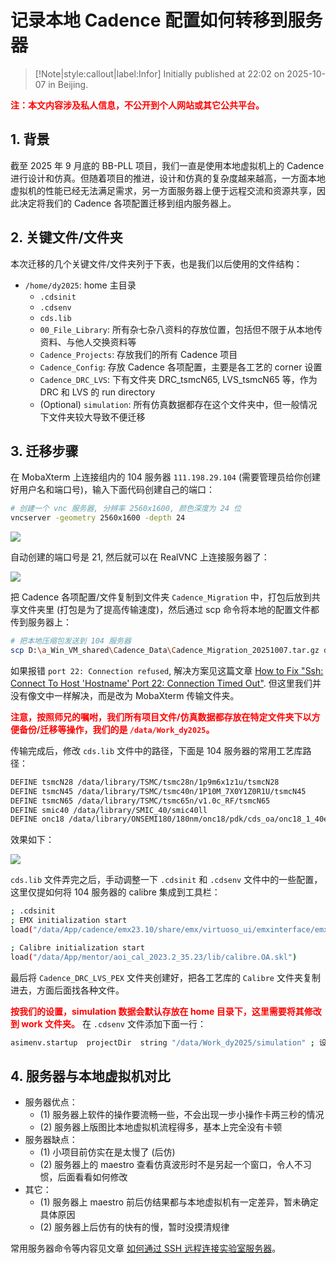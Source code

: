 # 记录本地 Cadence 配置如何转移到服务器

> [!Note|style:callout|label:Infor]
> Initially published at 22:02 on 2025-10-07 in Beijing.

**<span style='color:red'> 注：本文内容涉及私人信息，不公开到个人网站或其它公共平台。 </span>**

## 1. 背景

截至 2025 年 9 月底的 BB-PLL 项目，我们一直是使用本地虚拟机上的 Cadence 进行设计和仿真。但随着项目的推进，设计和仿真的复杂度越来越高，一方面本地虚拟机的性能已经无法满足需求，另一方面服务器上便于远程交流和资源共享，因此决定将我们的 Cadence 各项配置迁移到组内服务器上。

## 2. 关键文件/文件夹

本次迁移的几个关键文件/文件夹列于下表，也是我们以后使用的文件结构：

- `/home/dy2025`: home 主目录
    - `.cdsinit`
    - `.cdsenv`
    - `cds.lib`
    - `00_File_Library`: 所有杂七杂八资料的存放位置，包括但不限于从本地传资料、与他人交换资料等
    - `Cadence_Projects`: 存放我们的所有 Cadence 项目
    - `Cadence_Config`: 存放 Cadence 各项配置，主要是各工艺的 corner 设置
    - `Cadence_DRC_LVS`: 下有文件夹 DRC_tsmcN65, LVS_tsmcN65 等，作为 DRC 和 LVS 的 run directory
    - (Optional) `simulation`: 所有仿真数据都存在这个文件夹中，但一般情况下文件夹较大导致不便迁移

## 3. 迁移步骤

在 MobaXterm 上连接组内的 104 服务器 `111.198.29.104` (需要管理员给你创建好用户名和端口号)，输入下面代码创建自己的端口：

``` bash
# 创建一个 vnc 服务器, 分辨率 2560x1600, 颜色深度为 24 位
vncserver -geometry 2560x1600 -depth 24
```
<div class="center"><img src="https://imagebank-0.oss-cn-beijing.aliyuncs.com/VS-PicGo/2025-10-07-22-33-57_记录本地 Cadence 配置如何转移到服务器.png"/></div>



自动创建的端口号是 21, 然后就可以在 RealVNC 上连接服务器了：

<div class="center"><img src="https://imagebank-0.oss-cn-beijing.aliyuncs.com/VS-PicGo/2025-10-07-22-35-06_记录本地 Cadence 配置如何转移到服务器.png"/></div>

把 Cadence 各项配置/文件复制到文件夹 `Cadence_Migration` 中，打包后放到共享文件夹里 (打包是为了提高传输速度)，然后通过 scp 命令将本地的配置文件都传到服务器上：

``` bash
# 把本地压缩包发送到 104 服务器
scp D:\a_Win_VM_shared\Cadence_Data\Cadence_Migration_20251007.tar.gz dy2025@111.198.29.104:/home/dy2025/00_File_Library/
```

如果报错 `port 22: Connection refused`, 解决方案见这篇文章 [How to Fix "Ssh: Connect To Host 'Hostname' Port 22: Connection Timed Out"](https://www.geeksforgeeks.org/linux-unix/fix-ssh-connect-to-host-hostname-port-22-connection-timed-out/). 但这里我们并没有像文中一样解决，而是改为 MobaXterm 传输文件夹。

**<span style='color:red'> 注意，按照师兄的嘱咐，我们所有项目文件/仿真数据都存放在特定文件夹下以方便备份/迁移等操作，我们的是 `/data/Work_dy2025`。 </span>**

传输完成后，修改 `cds.lib` 文件中的路径，下面是 104 服务器的常用工艺库路径：

``` bash
DEFINE tsmcN28 /data/library/TSMC/tsmc28n/1p9m6x1z1u/tsmcN28
DEFINE tsmcN45 /data/library/TSMC/tsmc40n/1P10M_7X0Y1Z0R1U/tsmcN45
DEFINE tsmcN65 /data/library/TSMC/tsmc65n/v1.0c_RF/tsmcN65
DEFINE smic40 /data/library/SMIC_40/smic40ll
DEFINE onc18 /data/library/ONSEMI180/180nm/onc18/pdk/cds_oa/onc18_1_40ext/libs/onc18/onc18
```

效果如下：

<div class="center"><img src="https://imagebank-0.oss-cn-beijing.aliyuncs.com/VS-PicGo/2025-10-08-00-11-54_记录本地 Cadence 配置如何转移到服务器.png"/></div>

`cds.lib` 文件弄完之后，手动调整一下 `.cdsinit` 和 `.cdsenv` 文件中的一些配置，这里仅提如何将 104 服务器的 calibre 集成到工具栏：

``` bash
; .cdsinit
; EMX initialization start
load("/data/App/cadence/emx23.10/share/emx/virtuoso_ui/emxinterface/emxskill/emxconfig.il")

; Calibre initialization start
load("/data/App/mentor/aoi_cal_2023.2_35.23/lib/calibre.OA.skl")
```

最后将 `Cadence_DRC_LVS_PEX` 文件夹创建好，把各工艺库的 `Calibre` 文件夹复制进去，方面后面找各种文件。

**<span style='color:red'> 按我们的设置，simulation 数据会默认存放在 home 目录下，这里需要将其修改到 work 文件夹。</span>** 在 `.cdsenv` 文件添加下面一行：

``` bash
asimenv.startup  projectDir  string "/data/Work_dy2025/simulation" ; 设置仿真数据存放路径
```




## 4. 服务器与本地虚拟机对比

- 服务器优点：
    - (1) 服务器上软件的操作要流畅一些，不会出现一步小操作卡两三秒的情况
    - (2) 服务器上版图比本地虚拟机流程得多，基本上完全没有卡顿
- 服务器缺点：
    - (1) 小项目前仿实在是太慢了 (后仿)
    - (2) 服务器上的 maestro 查看仿真波形时不是另起一个窗口，令人不习惯，后面看看如何修改
- 其它：
    - (1) 服务器上 maestro 前后仿结果都与本地虚拟机有一定差异，暂未确定具体原因
    - (2) 服务器上后仿有的快有的慢，暂时没摸清规律





常用服务器命令等内容见文章 [如何通过 SSH 远程连接实验室服务器](<Blogs/Mixed/如何通过 SSH 远程连接实验室服务器.md>)。
